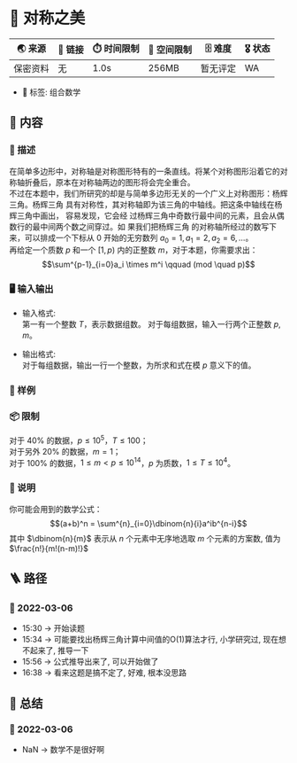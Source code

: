 # 📛 对称之美
| 🌏 来源  | 🔗 链接 | ⏱️ 时间限制 | 💾 空间限制 | 🗄️ 难度 | 🎖️ 状态 |
|--------|--------|-------------|-------------|--------|----------|
| 保密资料 | 无      | 1.0s        | 256MB       | 暂无评定 | WA       |
* 🔖 标签: 组合数学

## 📘 内容
### 🧾 描述
在简单多边形中，对称轴是对称图形特有的一条直线。将某个对称图形沿着它的对称轴折叠后，原本在对称轴两边的图形将会完全重合。  
不过在本题中，我们所研究的却是与简单多边形无关的一个广义上对称图形：杨辉三角。杨辉三角 具有对称性，其对称轴即为该三角的中轴线。把这条中轴线在杨辉三角中画出， 容易发现，它会经 过杨辉三角中奇数行最中间的元素，且会从偶数行的最中间两个数之间穿过。如 果我们把杨辉三角 的对称轴所经过的数写下来，可以排成一个下标从 $0$ 开始的无穷数列 $a_0=1, a_1=2, a_2=6,...$。  
再给定一个质数 $p$ 和一个 $[1,p)$ 内的正整数 $m$，对于本题，你需要求出：
$$\sum^{p-1}_{i=0}a_i \times m^i \qquad (mod \quad p)$$

### 🖥️ 输入输出
* 输入格式:  
第一有一个整数 $T$，表示数据组数。
对于每组数据，输入一行两个正整数 $p, m$。

* 输出格式:  
对于每组数据，输出一行一个整数，为所求和式在模 $p$ 意义下的值。

### 🏴 样例

### 📦 限制
对于 40% 的数据，$p \le 10^5$，$T \le 100$；  
对于另外 20% 的数据，$m = 1$；  
对于 100% 的数据，$1 \le m < p \le 10^{14}$，$p$ 为质数，$1 \le T \le 10^4$。  

### 📝 说明
你可能会用到的数学公式：
$$(a+b)^n = \sum^{n}_{i=0}\dbinom{n}{i}a^ib^{n-i}$$
其中 $\dbinom{n}{m}$ 表示从 $n$ 个元素中无序地选取 $m$ 个元素的方案数, 值为 $\frac{n!}{m!(n-m)!}$

## 🪜 路径
### 📆 2022-03-06
* 15:30 -> 开始读题
* 15:34 -> 可能要找出杨辉三角计算中间值的O(1)算法才行, 小学研究过, 现在想不起来了, 推导一下
* 15:56 -> 公式推导出来了, 可以开始做了
* 16:38 -> 看来这题是搞不定了, 好难, 根本没思路

## 📰 总结
### 📆 2022-03-06
* NaN -> 数学不是很好啊
